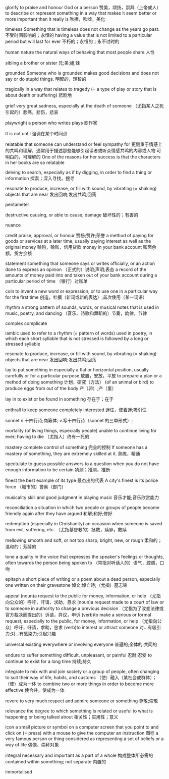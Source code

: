 glorify
to praise and honour God or a person
赞美，颂扬，崇拜（上帝或人）
to describe or represent something in a way that makes it seem better or more important than it really is
吹捧，吹嘘，美化

timeless
Something that is timeless does not change as the years go past.
不受时间影响的；永恒的
having a value that is not limited to a particular period but will last for ever
不朽的；永恒的；永不过时的

human nature
the natural ways of behaving that most people share
人性

sibling
a brother or sister
兄;弟;姐;妹

grounded
Someone who is grounded makes good decisions and does not say or do stupid things.
明智的，理智的

tragically
in a way that relates to tragedy (= a type of play or story that is about death or suffering)
悲剧地

grief
very great sadness, especially at the death of someone
（尤指某人之死引起的）悲痛，悲伤，悲哀

playwright
a person who writes plays
剧作家

It is not until
强调在某个时间点

relatable
that someone can understand or feel sympathy for
‌更侧重于情感上的共鸣和理解，通常用于描述那些能够引起读者或听众情感共鸣的内容或人物
可明白的，可理解的
One of the reasons for her success is that the characters in her books are so relatable

delving
to search, especially as if by digging, in order to find a thing or information
探索；深入寻找，搜寻

resonate
to produce, increase, or fill with sound, by vibrating (= shaking) objects that are near
发出回响;发出共鸣;回荡

pentameter

destructive
causing, or able to cause, damage
破坏性的；有害的

nuance

credit
praise, approval, or honour
赞扬;赞许;荣誉
a method of paying for goods or services at a later time, usually paying interest as well as the original money
赊购，赊账，信用贷款
money in your bank account
账面余额，贷方余额

statement
something that someone says or writes officially, or an action done to express an opinion
（正式的）说明;声明;表态
a record of the amounts of money paid into and taken out of your bank account during a particular period of time
（银行）对账单

coin
to invent a new word or expression, or to use one in a particular way for the first time
创造，杜撰（新词或新的表达）;首次使用（某一词语）

rhythm
a strong pattern of sounds, words, or musical notes that is used in music, poetry, and dancing
（音乐、诗歌和舞蹈的）节奏，韵律，节律

complex
complicate


iambic
used to refer to a rhythm (= pattern of words) used in poetry, in which each short syllable that is not stressed is followed by a long or stressed syllable

resonate
to produce, increase, or fill with sound, by vibrating (= shaking) objects that are near
发出回响;发出共鸣;回荡

lay
to put something in especially a flat or horizontal position, usually carefully or for a particular purpose
放置，安放，平放
to prepare a plan or a method of doing something
计划，研究（方法）
(of an animal or bird) to produce eggs from out of the body
产（卵）;产（蛋）

lay in
to exist or be found in something
存在于；在于

enthrall
to keep someone completely interested
迷住，使着迷;吸引住

sonnet
n.十四行诗;商籁体;
v.写十四行诗（sonnet 的三单形式）;

mortality
(of living things, especially people) unable to continue living for ever; having to die
（尤指人）终有一死的

mastery
complete control of something
完全的控制
If someone has a mastery of something, they are extremely skilled at it.
熟练，精通

spectulate
to guess possible answers to a question when you do not have enough information to be certain
猜测；推测，推断

finest
the best example of its type
最杰出的代表
A city's finest is its police force
（城市的）警察（部门）

musicality
skill and good judgment in playing music
音乐才能;音乐欣赏能力

reconciliation
a situation in which two people or groups of people become friendly again after they have argued
和解;和好;修好

redemption
(especially in Christianity) an occasion when someone is saved from evil, suffering, etc.
（尤指基督教的）拯救，赎罪，救赎

mellowing
smooth and soft, or not too sharp, bright, new, or rough
柔和的；温和的；芳醇的

tone
a quality in the voice that expresses the speaker's feelings or thoughts, often towards the person being spoken to
（常指对听话人的）语气，腔调，口吻

epitaph
a short piece of writing or a poem about a dead person, especially one written on their gravestone
悼文;悼亡诗;（尤指）墓志铭

appeal
(noun)a request to the public for money, information, or help
（尤指向公众的）呼吁，吁请，求助，恳求
(noun)a request made to a court of law or to someone in authority to change a previous decision
（尤指为了改变法律或官方裁决而提出的）诉请，异议，申诉
(verb)to make a serious or formal request, especially to the public, for money, information, or help
（尤指向公众）呼吁，吁请，求助，恳求
(verb)to interest or attract someone
对…有吸引力;对…有感染力;引起兴趣

universal
existing everywhere or involving everyone
普遍的;全体的;共同的

endure
to suffer something difficult, unpleasant, or painful
忍耐;忍受
to continue to exist for a long time
持续;持久

integrate
to mix with and join society or a group of people, often changing to suit their way of life, habits, and customs
（使）融入（某社会或群体）；（使）成为一体
to combine two or more things in order to become more effective
使合并，使成为一体

revere
to very much respect and admire someone or something
尊敬;崇敬

relevance
the degree to which something is related or useful to what is happening or being talked about
相关性；实用性；意义

icon
a small picture or symbol on a computer screen that you point to and click on (= press) with a mouse to give the computer an instruction
图标
a very famous person or thing considered as representing a set of beliefs or a way of life
偶像，崇拜对象

integral
necessary and important as a part of a whole
构成整体所必需的
contained within something; not separate
内置的

immortalised
